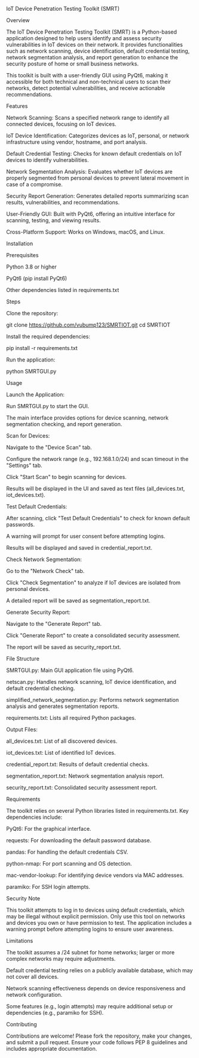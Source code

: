 IoT Device Penetration Testing Toolkit (SMRT)

Overview

The IoT Device Penetration Testing Toolkit (SMRT) is a Python-based application designed to help users identify and assess security vulnerabilities in IoT devices on their network. It provides functionalities such as network scanning, device identification, default credential testing, network segmentation analysis, and report generation to enhance the security posture of home or small business networks.

This toolkit is built with a user-friendly GUI using PyQt6, making it accessible for both technical and non-technical users to scan their networks, detect potential vulnerabilities, and receive actionable recommendations.

Features





Network Scanning: Scans a specified network range to identify all connected devices, focusing on IoT devices.



IoT Device Identification: Categorizes devices as IoT, personal, or network infrastructure using vendor, hostname, and port analysis.



Default Credential Testing: Checks for known default credentials on IoT devices to identify vulnerabilities.



Network Segmentation Analysis: Evaluates whether IoT devices are properly segmented from personal devices to prevent lateral movement in case of a compromise.



Security Report Generation: Generates detailed reports summarizing scan results, vulnerabilities, and recommendations.



User-Friendly GUI: Built with PyQt6, offering an intuitive interface for scanning, testing, and viewing results.



Cross-Platform Support: Works on Windows, macOS, and Linux.

Installation

Prerequisites





Python 3.8 or higher



PyQt6 (pip install PyQt6)



Other dependencies listed in requirements.txt

Steps





Clone the repository:

git clone https://github.com/vubump123/SMRTIOT.git
cd SMRTIOT



Install the required dependencies:

pip install -r requirements.txt



Run the application:

python SMRTGUI.py

Usage





Launch the Application:





Run SMRTGUI.py to start the GUI.



The main interface provides options for device scanning, network segmentation checking, and report generation.



Scan for Devices:





Navigate to the "Device Scan" tab.



Configure the network range (e.g., 192.168.1.0/24) and scan timeout in the "Settings" tab.



Click "Start Scan" to begin scanning for devices.



Results will be displayed in the UI and saved as text files (all_devices.txt, iot_devices.txt).



Test Default Credentials:





After scanning, click "Test Default Credentials" to check for known default passwords.



A warning will prompt for user consent before attempting logins.



Results will be displayed and saved in credential_report.txt.



Check Network Segmentation:





Go to the "Network Check" tab.



Click "Check Segmentation" to analyze if IoT devices are isolated from personal devices.



A detailed report will be saved as segmentation_report.txt.



Generate Security Report:





Navigate to the "Generate Report" tab.



Click "Generate Report" to create a consolidated security assessment.



The report will be saved as security_report.txt.

File Structure





SMRTGUI.py: Main GUI application file using PyQt6.



netscan.py: Handles network scanning, IoT device identification, and default credential checking.



simplified_network_segmentation.py: Performs network segmentation analysis and generates segmentation reports.



requirements.txt: Lists all required Python packages.



Output Files:





all_devices.txt: List of all discovered devices.



iot_devices.txt: List of identified IoT devices.



credential_report.txt: Results of default credential checks.



segmentation_report.txt: Network segmentation analysis report.



security_report.txt: Consolidated security assessment report.

Requirements

The toolkit relies on several Python libraries listed in requirements.txt. Key dependencies include:





PyQt6: For the graphical interface.



requests: For downloading the default password database.



pandas: For handling the default credentials CSV.



python-nmap: For port scanning and OS detection.



mac-vendor-lookup: For identifying device vendors via MAC addresses.



paramiko: For SSH login attempts.

Security Note

This toolkit attempts to log in to devices using default credentials, which may be illegal without explicit permission. Only use this tool on networks and devices you own or have permission to test. The application includes a warning prompt before attempting logins to ensure user awareness.

Limitations





The toolkit assumes a /24 subnet for home networks; larger or more complex networks may require adjustments.



Default credential testing relies on a publicly available database, which may not cover all devices.



Network scanning effectiveness depends on device responsiveness and network configuration.



Some features (e.g., login attempts) may require additional setup or dependencies (e.g., paramiko for SSH).

Contributing

Contributions are welcome! Please fork the repository, make your changes, and submit a pull request. Ensure your code follows PEP 8 guidelines and includes appropriate documentation.
